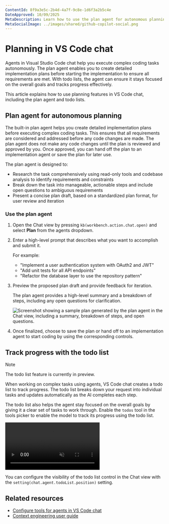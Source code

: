 ```yaml
---
ContentId: 8f9a3e5c-2b4d-4a7f-9c8e-1d6f3a2b5c4e
DateApproved: 10/09/2025
MetaDescription: Learn how to use the plan agent for autonomous planning and task management with the todo list in VS Code chat.
MetaSocialImage: ../images/shared/github-copilot-social.png
---
```

# Planning in VS Code chat

Agents in Visual Studio Code chat help you execute complex coding tasks autonomously. The plan agent enables you to create detailed implementation plans before starting the implementation to ensure all requirements are met. With todo lists, the agent can ensure it stays focused on the overall goals and tracks progress effectively.

This article explains how to use planning features in VS Code chat, including the plan agent and todo lists.

## Plan agent for autonomous planning

The built-in plan agent helps you create detailed implementation plans before executing complex coding tasks. This ensures that all requirements are considered and addressed before any code changes are made. The plan agent does not make any code changes until the plan is reviewed and approved by you. Once approved, you can hand off the plan to an implementation agent or save the plan for later use.

The plan agent is designed to:

* Research the task comprehensively using read-only tools and codebase analysis to identify requirements and constraints
* Break down the task into manageable, actionable steps and include open questions to ambiguous requirements
* Present a concise plan draft, based on a standardized plan format, for user review and iteration

### Use the plan agent

1. Open the Chat view by pressing `kb(workbench.action.chat.open)` and select **Plan** from the agents dropdown.

1. Enter a high-level prompt that describes what you want to accomplish and submit it.

    For example:
    * "Implement a user authentication system with OAuth2 and JWT"
    * "Add unit tests for all API endpoints"
    * "Refactor the database layer to use the repository pattern"

1. Preview the proposed plan draft and provide feedback for iteration.

    The plan agent provides a high-level summary and a breakdown of steps, including any open questions for clarification.

    ![Screenshot showing a sample plan generated by the plan agent in the Chat view, including a summary, breakdown of steps, and open questions.](../images/chat-planning/plan-agent-sample.png)

1. Once finalized, choose to save the plan or hand off to an implementation agent to start coding by using the corresponding controls.

## Track progress with the todo list

> [!NOTE]
> The todo list feature is currently in preview.

When working on complex tasks using agents, VS Code chat creates a todo list to track progress. The todo list breaks down your request into individual tasks and updates automatically as the AI completes each step.

The todo list also helps the agent stay focused on the overall goals by giving it a clear set of tasks to work through. Enable the `todos` tool in the tools picker to enable the model to track its progress using the todo list.

<video src="../images/chat-planning/todo-list-demo.mp4" title="Video showing the todo list control in the Chat view to track the progress of a chat request." autoplay loop controls muted></video>

You can configure the visibility of the todo list control in the Chat view with the `setting(chat.agent.todoList.position)` setting.

## Related resources

* [Configure tools for agents in VS Code chat](/docs/copilot/chat/chat-tools.md)
* [Context engineering user guide](/docs/copilot/guides/context-engineering-guide.md)
